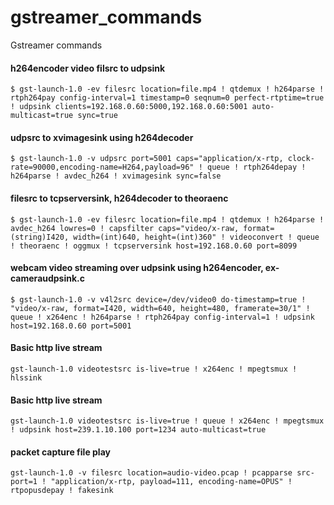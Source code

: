 # gstreamer_commands
Gstreamer commands

#### h264encoder video filsrc to udpsink
```
$ gst-launch-1.0 -ev filesrc location=file.mp4 ! qtdemux ! h264parse ! rtph264pay config-interval=1 timestamp=0 seqnum=0 perfect-rtptime=true ! udpsink clients=192.168.0.60:5000,192.168.0.60:5001 auto-multicast=true sync=true
```
#### udpsrc to xvimagesink using h264decoder
```
$ gst-launch-1.0 -v udpsrc port=5001 caps="application/x-rtp, clock-rate=90000,encoding-name=H264,payload=96" ! queue ! rtph264depay ! h264parse ! avdec_h264 ! xvimagesink sync=false
```
#### filesrc to tcpserversink, h264decoder to theoraenc
```
$ gst-launch-1.0 -ev filesrc location=file.mp4 ! qtdemux ! h264parse ! avdec_h264 lowres=0 ! capsfilter caps="video/x-raw, format=(string)I420, width=(int)640, height=(int)360" ! videoconvert ! queue ! theoraenc ! oggmux ! tcpserversink host=192.168.0.60 port=8099
```
#### webcam video streaming over udpsink using h264encoder, ex- cameraudpsink.c
```
$ gst-launch-1.0 -v v4l2src device=/dev/video0 do-timestamp=true ! "video/x-raw, format=I420, width=640, height=480, framerate=30/1" ! queue ! x264enc ! h264parse ! rtph264pay config-interval=1 ! udpsink host=192.168.0.60 port=5001
```
#### Basic http live stream
```
gst-launch-1.0 videotestsrc is-live=true ! x264enc ! mpegtsmux ! hlssink
```
#### Basic http live stream
```
gst-launch-1.0 videotestsrc is-live=true ! queue ! x264enc ! mpegtsmux ! udpsink host=239.1.10.100 port=1234 auto-multicast=true
```
#### packet capture file play
```
gst-launch-1.0 -v filesrc location=audio-video.pcap ! pcapparse src-port=1 ! "application/x-rtp, payload=111, encoding-name=OPUS" ! rtpopusdepay ! fakesink
```
